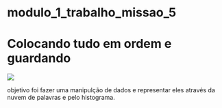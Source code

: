 # modulo_1_trabalho_missao_5
#  Colocando tudo em ordem e guardando


![](https://i.ibb.co/JcyhVx0/missao5.png)

 objetivo foi fazer uma manipulção de dados e representar eles através 
da nuvem de palavras e pelo histograma.
